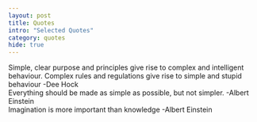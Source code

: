 ```yaml
---
layout: post
title: Quotes
intro: "Selected Quotes"
category: quotes
hide: true
---
```

<div class="quote">Simple, clear purpose and principles give rise to complex and intelligent behaviour. Complex rules and regulations give rise to simple and stupid behaviour -Dee Hock</div>
<div class="quote">Everything should be made as simple as possible, but not simpler.	-Albert Einstein</div>
<div class="quote">Imagination is more important than knowledge	 -Albert Einstein</div>
